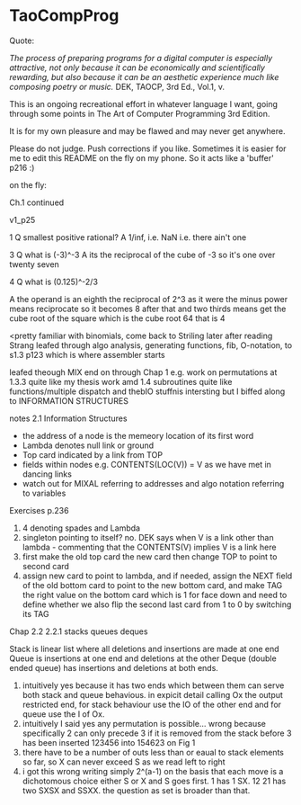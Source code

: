 # TaoCompProg

Quote:

_The process of preparing programs for a digital computer is especially attractive, not only because it can be economically and scientifically rewarding, but also because it can be an aesthetic experience much like composing poetry or music._
        DEK, TAOCP, 3rd Ed., Vol.1, v. 

This is an ongoing recreational effort in whatever language I want, going through some points in The Art of Computer Programming 3rd Edition.

It is for my own pleasure and may be flawed and may never get anywhere.

Please do not judge. Push corrections if you like. Sometimes it is easier for me to edit this README on the fly on my phone. So it acts like a 'buffer' p216 :)

on the fly:

Ch.1 continued 

v1_p25 

1 Q smallest positive rational?
  A 1/inf, i.e. NaN i.e. there ain't one

3 Q what is (-3)^-3
  A its the reciprocal of the cube of -3 
    so it's one over twenty seven

4 Q what is (0.125)^-2/3

  A the operand is an eighth
    the reciprocal of 2^3 as it were
    the minus power means reciprocate
    so it becomes 8 after that
    and two thirds means get the cube root of the square
    which is the cube root 64
    that is 4 

<pretty familiar with binomials, come back to Striling later after reading Strang leafed through algo analysis, generating functions, fib, O-notation, to s1.3 p123 which is where assembler starts

leafed theough MIX end on through Chap 1 
e.g. work on permutations at 1.3.3 quite like my thesis work amd 1.4 subroutines quite like functions/multiple dispatch and thebIO stuffnis intersting but I biffed along to INFORMATION STRUCTURES
    
notes 2.1 Information Structures
- the address of a node is the memeory location of its first word 
- Lambda denotes null link or ground
- Top card indicated by a link from TOP
- fields within nodes
    e.g. CONTENTS(LOC(V)) = V
    as we have met in dancing links
- watch out for MIXAL referring to addresses and algo notation referring to variables 
  
Exercises 
p.236

1. 4 denoting spades and Lambda
2. singleton pointing to itself? no. DEK says when V is a link other than lambda - commenting that the CONTENTS(V) implies V is a link here 
3. first make the old top card the new card then change TOP to point to second card
4. assign new card to point to lambda, and if needed, assign the NEXT field of the old bottom card to point to the new bottom card, and make TAG the right value on the bottom card which is 1 for face down and  need to define whether we also flip the second last card from 1 to 0 by switching its TAG

Chap 2.2
2.2.1 stacks queues deques

Stack is linear list where all deletions and insertions are made at one end
Queue is insertions at one end and deletions at the other
Deque (double ended queue) has insertions and deletions at both ends. 

1. intuitively yes because it has two ends which between them can serve both stack and queue behavious. in expicit detail calling Ox the output restricted end, for stack behaviour use the IO of the other end and for queue use the I of Ox.
2. intuitively I said yes any permutation is possible... wrong because specifically 2 can only precede 3 if it is removed from the stack before 3 has been inserted
123456 into 154623 on Fig 1
3. there have to be a number of outs less than or eaual to stack elements so far, so X can never exceed S as we read left to right
4. i got this wrong writing simply 2^(a-1) on the basis that each move is a dichotomous choice either S or X and S goes first. 1 has 1 SX. 12 21 has two SXSX and SSXX.  the question as set is broader than that. 

